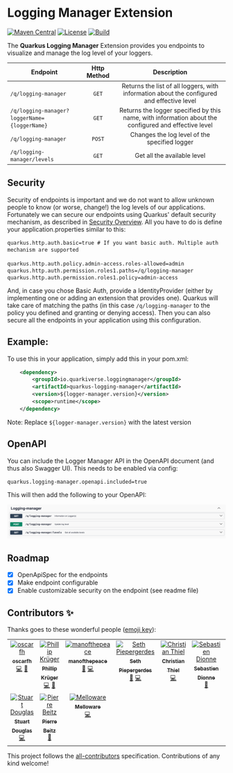 # Logging Manager Extension 
[![Maven Central](https://img.shields.io/maven-central/v/io.quarkiverse.loggingmanager/quarkus-logging-manager?color=cool-green&style=flat-square)](https://mvnrepository.com/artifact/io.quarkiverse.loggingmanager/quarkus-logging-manager)
[![License](https://img.shields.io/badge/License-Apache%202.0-blue.svg?style=flat-square)](https://opensource.org/licenses/Apache-2.0)
[![Build](https://github.com/quarkiverse/quarkus-logging-manager/actions/workflows/build.yml/badge.svg)](https://github.com/quarkiverse/quarkus-logging-manager/actions/workflows/build.yml)

The **Quarkus Logging Manager** Extension provides you endpoints to visualize and manage the
log level of your loggers.

| Endpoint                                 | Http Method           | Description  |
|------------------------------------------|:-------------:|:-----:|
| `/q/logging-manager`                     | `GET` | Returns the list of all loggers, with information about the configured and effective level |
| `/q/logging-manager?loggerName={loggerName}` | `GET`      |   Returns the logger specified by this name, with information about the configured and effective level |
| `/q/logging-manager`                        | `POST`      |    Changes the log level of the specified logger |
| `/q/logging-manager/levels`                 | `GET`      |    Get all the available level |

## Security
Security of endpoints is important and we do not want to allow unknown people to know (or worse, change!) the log levels of
our applications.
Fortunately we can secure our endpoints using Quarkus' default security mechanism, as described in [Security Overview](https://quarkus.io/guides/security-overview).
All you have to do is define your application.properties similar to this: 

```properties
quarkus.http.auth.basic=true # If you want basic auth. Multiple auth mechanism are supported

quarkus.http.auth.policy.admin-access.roles-allowed=admin
quarkus.http.auth.permission.roles1.paths=/q/logging-manager
quarkus.http.auth.permission.roles1.policy=admin-access
```
And, in case you chose Basic Auth, provide a IdentityProvider (either by implementing one or adding an extension that provides
one).
Quarkus will take care of matching the paths (in this case `/q/logging-manager` to the policy you defined and 
granting or denying access).
Then you can also secure all the endpoints in your application using this configuration.


## Example:

To use this in your application, simply add this in your pom.xml:

```xml
    <dependency>
        <groupId>io.quarkiverse.loggingmanager</groupId>
        <artifactId>quarkus-logging-manager</artifactId>
        <version>${logger-manager.version}</version>
        <scope>runtime</scope>
    </dependency>
```

Note: Replace `${logger-manager.version}` with the latest version

## OpenAPI

You can include the Logger Manager API in the OpenAPI document (and thus also Swagger UI). This needs to be
enabled via config:

```
quarkus.logging-manager.openapi.included=true
```

This will then add the following to your OpenAPI:

![swagger_manager screenshot](openapi.png "Swagger UI Screenshot")

## Roadmap
- [x] OpenApiSpec for the endpoints
- [x] Make endpoint configurable
- [x] Enable customizable security on the endpoint (see readme file)

## Contributors ✨

Thanks goes to these wonderful people ([emoji key](https://allcontributors.org/docs/en/emoji-key)):

<!-- ALL-CONTRIBUTORS-LIST:START - Do not remove or modify this section -->
<!-- prettier-ignore-start -->
<!-- markdownlint-disable -->
<table>
  <tbody>
    <tr>
      <td align="center" valign="top" width="14.28%"><a href="https://github.com/oscarfh"><img src="https://avatars3.githubusercontent.com/u/3311764?v=4?s=100" width="100px;" alt="oscarfh"/><br /><sub><b>oscarfh</b></sub></a><br /><a href="https://github.com/quarkiverse/quarkus-logging-manager/commits?author=oscarfh" title="Code">💻</a> <a href="#maintenance-oscarfh" title="Maintenance">🚧</a></td>
      <td align="center" valign="top" width="14.28%"><a href="http://www.phillip-kruger.com"><img src="https://avatars3.githubusercontent.com/u/6836179?v=4?s=100" width="100px;" alt="Phillip Krüger"/><br /><sub><b>Phillip Krüger</b></sub></a><br /><a href="https://github.com/quarkiverse/quarkus-logging-manager/commits?author=phillip-kruger" title="Code">💻</a> <a href="#maintenance-phillip-kruger" title="Maintenance">🚧</a></td>
      <td align="center" valign="top" width="14.28%"><a href="https://github.com/manofthepeace"><img src="https://avatars.githubusercontent.com/u/13215031?v=4?s=100" width="100px;" alt="manofthepeace"/><br /><sub><b>manofthepeace</b></sub></a><br /><a href="#maintenance-manofthepeace" title="Maintenance">🚧</a> <a href="https://github.com/quarkiverse/quarkus-logging-manager/commits?author=manofthepeace" title="Code">💻</a></td>
      <td align="center" valign="top" width="14.28%"><a href="https://github.com/spieps"><img src="https://avatars.githubusercontent.com/u/103952931?v=4?s=100" width="100px;" alt="Seth Piepergerdes"/><br /><sub><b>Seth Piepergerdes</b></sub></a><br /><a href="#maintenance-spieps" title="Maintenance">🚧</a> <a href="https://github.com/quarkiverse/quarkus-logging-manager/commits?author=spieps" title="Code">💻</a></td>
      <td align="center" valign="top" width="14.28%"><a href="https://github.com/ChMThiel"><img src="https://avatars.githubusercontent.com/u/70508469?v=4?s=100" width="100px;" alt="Christian Thiel"/><br /><sub><b>Christian Thiel</b></sub></a><br /><a href="https://github.com/quarkiverse/quarkus-logging-manager/commits?author=ChMThiel" title="Code">💻</a></td>
      <td align="center" valign="top" width="14.28%"><a href="https://github.com/survivant"><img src="https://avatars.githubusercontent.com/u/191879?v=4?s=100" width="100px;" alt="Sebastien Dionne"/><br /><sub><b>Sebastien Dionne</b></sub></a><br /><a href="https://github.com/quarkiverse/quarkus-logging-manager/commits?author=survivant" title="Documentation">📖</a></td>
      <td align="center" valign="top" width="14.28%"><a href="https://github.com/Koekebakkert"><img src="https://avatars.githubusercontent.com/u/33450925?v=4?s=100" width="100px;" alt="Koekebakkert"/><br /><sub><b>Koekebakkert</b></sub></a><br /><a href="#maintenance-Koekebakkert" title="Maintenance">🚧</a></td>
    </tr>
    <tr>
      <td align="center" valign="top" width="14.28%"><a href="https://github.com/stuartwdouglas"><img src="https://avatars.githubusercontent.com/u/328571?v=4?s=100" width="100px;" alt="Stuart Douglas"/><br /><sub><b>Stuart Douglas</b></sub></a><br /><a href="https://github.com/quarkiverse/quarkus-logging-manager/commits?author=stuartwdouglas" title="Code">💻</a></td>
      <td align="center" valign="top" width="14.28%"><a href="https://github.com/PierreBtz"><img src="https://avatars.githubusercontent.com/u/9881659?v=4?s=100" width="100px;" alt="Pierre Beitz"/><br /><sub><b>Pierre Beitz</b></sub></a><br /><a href="https://github.com/quarkiverse/quarkus-logging-manager/commits?author=PierreBtz" title="Documentation">📖</a></td>
      <td align="center" valign="top" width="14.28%"><a href="https://melloware.com"><img src="https://avatars.githubusercontent.com/u/4399574?v=4?s=100" width="100px;" alt="Melloware"/><br /><sub><b>Melloware</b></sub></a><br /><a href="https://github.com/quarkiverse/quarkus-logging-manager/commits?author=melloware" title="Code">💻</a></td>
    </tr>
  </tbody>
</table>

<!-- markdownlint-restore -->
<!-- prettier-ignore-end -->

<!-- ALL-CONTRIBUTORS-LIST:END -->

This project follows the [all-contributors](https://github.com/all-contributors/all-contributors) specification. Contributions of any kind welcome!

[1]: https://quarkus.io/guides/security-authorization

